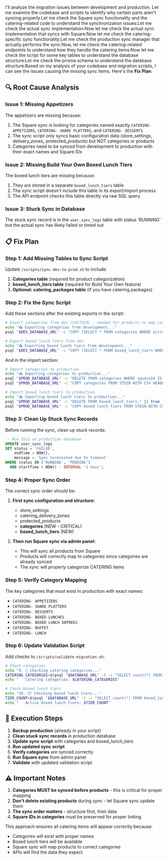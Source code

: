 I'll analyze the migration issues between development and production. Let me examine the codebase and scripts to identify why certain parts aren't syncing properly.Let me check the Square sync functionality and the catering-related code to understand the synchronization issues:Let me check the actual sync implementation:Now let me check the actual sync implementation that syncs with Square:Now let me check the catering-specific sync functionality:Let me check the production sync manager that actually performs the sync:Now, let me check the catering-related endpoints to understand how they handle the catering items:Now let me check the script for some key tables to understand the database structure:Let me check the prisma schema to understand the database structure:Based on my analysis of your codebase and migration scripts, I can see the issues causing the missing sync items. Here's the **Fix Plan**:

## 🔍 **Root Cause Analysis**

### **Issue 1: Missing Appetizers**

The appetizers are missing because:

1. The Square sync is looking for categories named exactly `CATERING- APPETIZERS`, `CATERING- SHARE PLATTERS`, and `CATERING- DESSERTS`
2. The sync script only syncs basic configuration data (store_settings, delivery_zones, protected_products) but NOT categories or products
3. Categories need to be synced from development to production with their exact names and Square IDs

### **Issue 2: Missing Build Your Own Boxed Lunch Tiers**

The boxed lunch tiers are missing because:

1. They are stored in a separate `boxed_lunch_tiers` table
2. The sync script doesn't include this table in its export/import process
3. The API endpoint checks this table directly via raw SQL query

### **Issue 3: Stuck Sync in Database**

The stuck sync record is in the `user_sync_logs` table with status 'RUNNING' but the actual sync has likely failed or timed out.

## 📋 **Fix Plan**

### **Step 1: Add Missing Tables to Sync Script**

Update `/scripts/sync-dev-to-prod.sh` to include:

1. **Categories table** (required for product categorization)
2. **boxed_lunch_tiers table** (required for Build Your Own feature)
3. **Optional: catering_packages table** (if you have catering packages)

### **Step 2: Fix the Sync Script**

Add these sections after the existing exports in the script:

```bash
# Export categories from dev (CRITICAL - needed for products to map correctly)
echo "📤 Exporting categories from development..."
psql "$DEV_DATABASE_URL" -c "COPY (SELECT * FROM categories WHERE active = true) TO STDOUT WITH CSV HEADER;" > "$TEMP_DIR/categories.csv"

# Export boxed lunch tiers from dev
echo "📤 Exporting boxed lunch tiers from development..."
psql "$DEV_DATABASE_URL" -c "COPY (SELECT * FROM boxed_lunch_tiers WHERE active = true) TO STDOUT WITH CSV HEADER;" > "$TEMP_DIR/boxed_lunch_tiers.csv"
```

And in the import section:

```bash
# Import categories to production
echo "📥 Importing categories to production..."
psql "$PROD_DATABASE_URL" -c "DELETE FROM categories WHERE squareId IS NOT NULL;" || true
psql "$PROD_DATABASE_URL" -c "COPY categories FROM STDIN WITH CSV HEADER;" < "$TEMP_DIR/categories.csv"

# Import boxed lunch tiers to production
echo "📥 Importing boxed lunch tiers to production..."
psql "$PROD_DATABASE_URL" -c "DELETE FROM boxed_lunch_tiers;" || true
psql "$PROD_DATABASE_URL" -c "COPY boxed_lunch_tiers FROM STDIN WITH CSV HEADER;" < "$TEMP_DIR/boxed_lunch_tiers.csv"
```

### **Step 3: Clean Up Stuck Sync Records**

Before running the sync, clean up stuck records:

```sql
-- Run this on production database
UPDATE user_sync_logs
SET status = 'FAILED',
    endTime = NOW(),
    message = 'Sync terminated due to timeout'
WHERE status IN ('RUNNING', 'PENDING')
  AND startTime < NOW() - INTERVAL '1 hour';
```

### **Step 4: Proper Sync Order**

The correct sync order should be:

1. **First sync configuration and structure:**
   - store_settings
   - catering_delivery_zones
   - protected_products
   - **categories** (NEW - CRITICAL)
   - **boxed_lunch_tiers** (NEW)

2. **Then run Square sync via admin panel:**
   - This will sync all products from Square
   - Products will correctly map to categories since categories are already synced
   - The sync will properly categorize CATERING items

### **Step 5: Verify Category Mapping**

The key categories that must exist in production with exact names:

- `CATERING- APPETIZERS`
- `CATERING- SHARE PLATTERS`
- `CATERING- DESSERTS`
- `CATERING- BOXED LUNCHES`
- `CATERING- BOXED LUNCH ENTREES`
- `CATERING- BUFFET`
- `CATERING- LUNCH`

### **Step 6: Update Validation Script**

Add checks to `/scripts/validate-migration.sh`:

```bash
# Check categories
echo "9. 📂 Checking catering categories..."
CATERING_CATEGORIES=$(psql "$DATABASE_URL" -t -c "SELECT count(*) FROM categories WHERE name LIKE 'CATERING-%';")
echo "   Catering categories: $CATERING_CATEGORIES"

# Check boxed lunch tiers
echo "10. 📦 Checking boxed lunch tiers..."
TIER_COUNT=$(psql "$DATABASE_URL" -t -c "SELECT count(*) FROM boxed_lunch_tiers WHERE active = true;")
echo "   Active boxed lunch tiers: $TIER_COUNT"
```

## 🚀 **Execution Steps**

1. **Backup production** (already in your script)
2. **Clean stuck sync records** in production database
3. **Update sync script** with categories and boxed_lunch_tiers
4. **Run updated sync script**
5. **Verify categories** are synced correctly
6. **Run Square sync** from admin panel
7. **Validate** with updated validation script

## ⚠️ **Important Notes**

1. **Categories MUST be synced before products** - this is critical for proper mapping
2. **Don't delete existing products** during sync - let Square sync update them
3. **The sync order matters** - structure first, then data
4. **Square IDs in categories** must be preserved for proper linking

This approach ensures all catering items will appear correctly because:

- Categories will exist with proper names
- Boxed lunch tiers will be available
- Square sync will map products to correct categories
- APIs will find the data they expect
